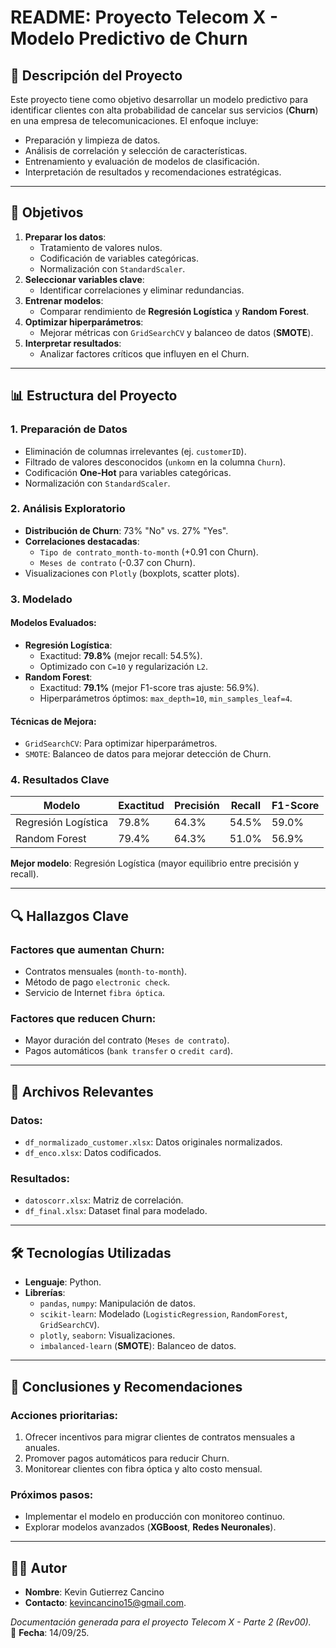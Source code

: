 # README: Proyecto Telecom X - Modelo Predictivo de Churn  

## 📌 Descripción del Proyecto  
Este proyecto tiene como objetivo desarrollar un modelo predictivo para identificar clientes con alta probabilidad de cancelar sus servicios (**Churn**) en una empresa de telecomunicaciones. El enfoque incluye:  
- Preparación y limpieza de datos.  
- Análisis de correlación y selección de características.  
- Entrenamiento y evaluación de modelos de clasificación.  
- Interpretación de resultados y recomendaciones estratégicas.  

---

## 🎯 Objetivos  
1. **Preparar los datos**:  
   - Tratamiento de valores nulos.  
   - Codificación de variables categóricas.  
   - Normalización con `StandardScaler`.  
2. **Seleccionar variables clave**:  
   - Identificar correlaciones y eliminar redundancias.  
3. **Entrenar modelos**:  
   - Comparar rendimiento de **Regresión Logística** y **Random Forest**.  
4. **Optimizar hiperparámetros**:  
   - Mejorar métricas con `GridSearchCV` y balanceo de datos (**SMOTE**).  
5. **Interpretar resultados**:  
   - Analizar factores críticos que influyen en el Churn.  

---

## 📊 Estructura del Proyecto  

### 1. Preparación de Datos  
- Eliminación de columnas irrelevantes (ej. `customerID`).  
- Filtrado de valores desconocidos (`unkomn` en la columna `Churn`).  
- Codificación **One-Hot** para variables categóricas.  
- Normalización con `StandardScaler`.  

### 2. Análisis Exploratorio  
- **Distribución de Churn**: 73% "No" vs. 27% "Yes".  
- **Correlaciones destacadas**:  
  - `Tipo de contrato_month-to-month` (+0.91 con Churn).  
  - `Meses de contrato` (-0.37 con Churn).  
- Visualizaciones con `Plotly` (boxplots, scatter plots).  

### 3. Modelado  
#### Modelos Evaluados:  
- **Regresión Logística**:  
  - Exactitud: **79.8%** (mejor recall: 54.5%).  
  - Optimizado con `C=10` y regularización `L2`.  
- **Random Forest**:  
  - Exactitud: **79.1%** (mejor F1-score tras ajuste: 56.9%).  
  - Hiperparámetros óptimos: `max_depth=10`, `min_samples_leaf=4`.  

#### Técnicas de Mejora:  
- `GridSearchCV`: Para optimizar hiperparámetros.  
- `SMOTE`: Balanceo de datos para mejorar detección de Churn.  

### 4. Resultados Clave  
| Modelo                | Exactitud | Precisión | Recall | F1-Score |  
|-----------------------|-----------|-----------|--------|----------|  
| Regresión Logística    | 79.8%     | 64.3%     | 54.5%  | 59.0%    |  
| Random Forest          | 79.4%     | 64.3%     | 51.0%  | 56.9%    |  

**Mejor modelo**: Regresión Logística (mayor equilibrio entre precisión y recall).  

---

## 🔍 Hallazgos Clave  
### Factores que **aumentan** Churn:  
- Contratos mensuales (`month-to-month`).  
- Método de pago `electronic check`.  
- Servicio de Internet `fibra óptica`.  

### Factores que **reducen** Churn:  
- Mayor duración del contrato (`Meses de contrato`).  
- Pagos automáticos (`bank transfer` o `credit card`).  

---

## 📂 Archivos Relevantes  
### Datos:  
- `df_normalizado_customer.xlsx`: Datos originales normalizados.  
- `df_enco.xlsx`: Datos codificados.  

### Resultados:  
- `datoscorr.xlsx`: Matriz de correlación.  
- `df_final.xlsx`: Dataset final para modelado.  

---

## 🛠️ Tecnologías Utilizadas  
- **Lenguaje**: Python.  
- **Librerías**:  
  - `pandas`, `numpy`: Manipulación de datos.  
  - `scikit-learn`: Modelado (`LogisticRegression`, `RandomForest`, `GridSearchCV`).  
  - `plotly`, `seaborn`: Visualizaciones.  
  - `imbalanced-learn` (**SMOTE**): Balanceo de datos.  

---

## 📝 Conclusiones y Recomendaciones  
### Acciones prioritarias:  
1. Ofrecer incentivos para migrar clientes de contratos mensuales a anuales.  
2. Promover pagos automáticos para reducir Churn.  
3. Monitorear clientes con fibra óptica y alto costo mensual.  

### Próximos pasos:  
- Implementar el modelo en producción con monitoreo continuo.  
- Explorar modelos avanzados (**XGBoost**, **Redes Neuronales**).  

---

## 👨‍💻 Autor  
- **Nombre**: Kevin Gutierrez Cancino  
- **Contacto**: kevincancino15@gmail.com.  

*Documentación generada para el proyecto Telecom X - Parte 2 (Rev00).*  
📅 **Fecha**: 14/09/25. 
